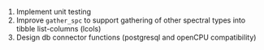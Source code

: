 1. Implement unit testing
2. Improve `gather_spc` to support gathering of other spectral types into
  tibble list-columns (lcols)
3. Design db connector functions (postgresql and openCPU compatibility)